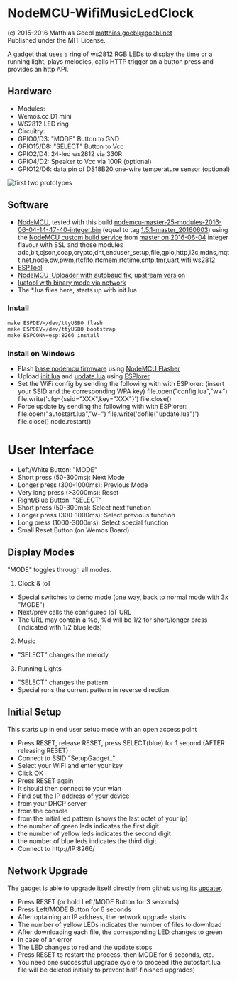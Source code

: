 NodeMCU-WifiMusicLedClock
=========================
(c) 2015-2016 Matthias Goebl <matthias.goebl@goebl.net>  
Published under the MIT License.

A gadget that uses a ring of ws2812 RGB LEDs to display the time or a running light,
plays melodies, calls HTTP trigger on a button press and provides an http API.


Hardware
---------

- Modules:
 - Wemos.cc D1 mini
 - WS2812 LED ring
- Circuitry:
 - GPIO0/D3: "MODE" Button to GND
 - GPIO15/D8: "SELECT" Button to Vcc
 - GPIO2/D4: 24-led ws2812 via 330R
 - GPIO4/D2: Speaker to Vcc via 100R (optional)
 - GPIO12/D6: data pin of DS18B20 one-wire temperature sensor (optional)

![first two prototypes](wifimusicledclocks.jpg?raw=true "first two prototypes")

Software
--------
- [NodeMCU](https://github.com/nodemcu/nodemcu-firmware), tested with this build
 [nodemcu-master-25-modules-2016-06-04-14-47-40-integer.bin](https://github.com/matgoebl/nodemcu-wifimusicledclock/releases/download/v2.0/nodemcu-master-25-modules-2016-06-04-14-47-40-integer.bin)
 (equal to tag [1.5.1-master_20160603](https://github.com/nodemcu/nodemcu-firmware/releases/tag/1.5.1-master_20160603))
 using the [NodeMCU custom build service](http://nodemcu-build.com/) from [master on 2016-06-04](https://github.com/nodemcu/nodemcu-firmware/commit/cdaf6344457ae427d8c06ac28a645047f9e0f588)
 integer flavour with SSL and those modules adc,bit,cjson,coap,crypto,dht,enduser_setup,file,gpio,http,i2c,mdns,mqtt,net,node,ow,pwm,rtcfifo,rtcmem,rtctime,sntp,tmr,uart,wifi,ws2812
- [ESPTool](https://github.com/themadinventor/esptool)
- [NodeMCU-Uploader with autobaud fix](https://github.com/matgoebl/nodemcu-uploader), [upstream version](https://github.com/kmpm/nodemcu-uploader)
- [luatool with binary mode via network](https://github.com/matgoebl/luatool)
- The *.lua files here, starts up with init.lua

### Install
    make ESPDEV=/dev/ttyUSB0 flash
    make ESPDEV=/dev/ttyUSB0 bootstrap
    make ESPCONN=esp:8266 install

### Install on Windows
- Flash [base nodemcu firmware](https://github.com/matgoebl/nodemcu-wifimusicledclock/releases/download/v2.0/nodemcu-master-25-modules-2016-06-04-14-47-40-integer.bin)
 using [NodeMCU Flasher](https://github.com/nodemcu/nodemcu-flasher/raw/master/Win32/Release/ESP8266Flasher.exe)
- Upload [init.lua](https://raw.githubusercontent.com/matgoebl/nodemcu-wifimusicledclock/master/init.lua) and
 [update.lua](https://raw.githubusercontent.com/matgoebl/nodemcu-wifimusicledclock/master/update.lua)
 using [ESPlorer](http://esp8266.ru/esplorer-latest/?f=ESPlorer.zip)
- Set the WiFi config by sending the following with with ESPlorer: (insert your SSID and the corresponding WPA key)
    file.open("config.lua","w+") file.write('cfg={ssid="XXX",key="XXX"}') file.close()
- Force update by sending the following with with ESPlorer:
    file.open("autostart.lua","w+") file.write('dofile("update.lua")') file.close() node.restart()

User Interface
==============
- Left/White Button: "MODE"
 - Short press (50-300ms): Next Mode
 - Longer press (300-1000ms): Previous Mode
 - Very long press (>3000ms): Reset
- Right/Blue Button: "SELECT"
 - Short press (50-300ms): Select next function
 - Longer press (300-1000ms): Select previous function
 - Long press (1000-3000ms): Select special function
- Small Reset Button (on Wemos Board)


Display Modes
-------------
"MODE" toggles through all modes.

1. Clock & IoT
 - Special switches to demo mode (one way, back to normal mode with 3x "MODE")
 - Next/prev calls the configured IoT URL
 - The URL may contain a %d, %d will be 1/2 for short/longer press (indicated with 1/2 blue leds)
2. Music
 - "SELECT" changes the melody
3. Running Lights
 - "SELECT" changes the pattern
 - Special runs the current pattern in reverse direction


Initial Setup
-------------
This starts up in end user setup mode with an open access point

- Press RESET, release RESET, press SELECT(blue) for 1 second (AFTER releasing RESET)
- Connect to SSID "SetupGadget.."
- Select your WIFI and enter your key
- Click OK
- Press RESET again
- It should then connect to your wlan
- Find out the IP address of your device
 - from your DHCP server
 - from the console
 - from the initial led pattern (shows the last octet of your ip)
  - the number of green leds indicates the first digit
  - the number of yellow leds indicates the second digit
  - the number of blue leds indicates the third digit
- Connect to http://IP:8266/



Network Upgrade
---------------
The gadget is able to upgrade itself directly from github using its [updater](https://github.com/matgoebl/nodemcu-wifimusicledclock/blob/master/updater.lua).

- Press RESET (or hold Left/MODE Button for 3 seconds)
- Press Left/MODE Button for 6 seconds
- After optaining an IP address, the network upgrade starts
- The number of yellow LEDs indicates the number of files to download
- After downloading each file, the corresponding LED changes to green
- In case of an error
 - The LED changes to red and the update stops
 - Press RESET to restart the process, then MODE for 6 seconds, etc.
 - You need one successful upgrade cycle to proceed (the autostart.lua file will be deleted initially to prevent half-finished upgrades)
